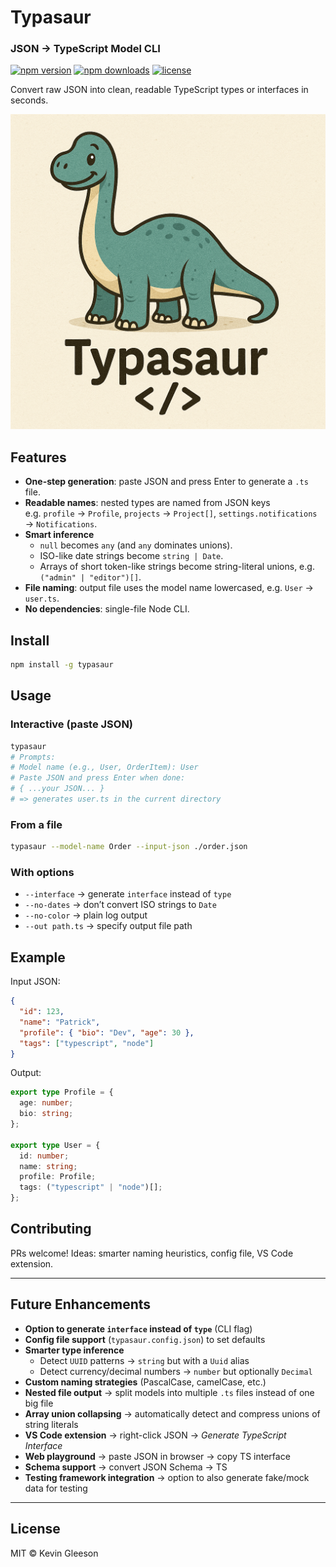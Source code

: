 # Typasaur 

### JSON → TypeScript Model CLI

[![npm version](https://img.shields.io/npm/v/typasaur.svg)](https://www.npmjs.com/package/typasaur)
[![npm downloads](https://img.shields.io/npm/dw/typasaur.svg)](https://www.npmjs.com/package/typasaur)
[![license](https://img.shields.io/npm/l/typasaur.svg)](./LICENSE)


Convert raw JSON into clean, readable TypeScript types or interfaces in seconds.

![alt text](https://raw.githubusercontent.com/KevinG115/typasaur/main/app/assets/Typasaur.png ) 

## Features

- **One-step generation**: paste JSON and press Enter to generate a `.ts` file.
- **Readable names**: nested types are named from JSON keys  
  e.g. `profile` → `Profile`, `projects` → `Project[]`, `settings.notifications` → `Notifications`.
- **Smart inference**
  - `null` becomes `any` (and `any` dominates unions).
  - ISO-like date strings become `string | Date`.
  - Arrays of short token-like strings become string-literal unions, e.g. `("admin" | "editor")[]`.
- **File naming**: output file uses the model name lowercased, e.g. `User` → `user.ts`.
- **No dependencies**: single-file Node CLI.

## Install

```bash
npm install -g typasaur
```

## Usage

### Interactive (paste JSON)
```bash
typasaur
# Prompts:
# Model name (e.g., User, OrderItem): User
# Paste JSON and press Enter when done:
# { ...your JSON... }
# => generates user.ts in the current directory
```

### From a file
```bash
typasaur --model-name Order --input-json ./order.json
```

### With options
- `--interface` → generate `interface` instead of `type`
- `--no-dates` → don’t convert ISO strings to `Date`
- `--no-color` → plain log output
- `--out path.ts` → specify output file path

## Example

Input JSON:

```json
{
  "id": 123,
  "name": "Patrick",
  "profile": { "bio": "Dev", "age": 30 },
  "tags": ["typescript", "node"]
}
```

Output:

```ts
export type Profile = {
  age: number;
  bio: string;
};

export type User = {
  id: number;
  name: string;
  profile: Profile;
  tags: ("typescript" | "node")[];
};
```

## Contributing

PRs welcome! Ideas: smarter naming heuristics, config file, VS Code extension.

---

## Future Enhancements

- **Option to generate `interface` instead of `type`** (CLI flag)  
- **Config file support** (`typasaur.config.json`) to set defaults  
- **Smarter type inference**  
  - Detect `UUID` patterns → `string` but with a `Uuid` alias  
  - Detect currency/decimal numbers → `number` but optionally `Decimal`  
- **Custom naming strategies** (PascalCase, camelCase, etc.)  
- **Nested file output** → split models into multiple `.ts` files instead of one big file  
- **Array union collapsing** → automatically detect and compress unions of string literals  
- **VS Code extension** → right-click JSON → *Generate TypeScript Interface*  
- **Web playground** → paste JSON in browser → copy TS interface  
- **Schema support** → convert JSON Schema → TS  
- **Testing framework integration** → option to also generate fake/mock data for testing  

---

## License

MIT © Kevin Gleeson
